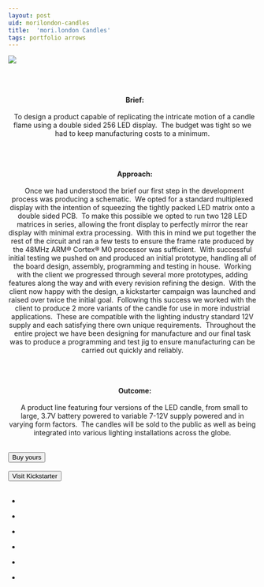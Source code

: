 ```yaml
---
layout: post
uid: morilondon-candles
title:  'mori.london Candles'
tags: portfolio arrows
---
```


<div class="projects clearfix">
 <a href="{{ site.url }}/images/portfolio/morilondon-candles/candles.jpg">
  <img src = "{{ site.url }}/images/portfolio/morilondon-candles/candles.jpg">
 </a>
</div>
<br>

<div class="sqs-html-content">
 <p class="" style="text-align:center;white-space:pre-wrap;">
  <strong>
   Brief:
  </strong>
  To design a product capable of replicating the intricate motion of a candle flame using a double sided 256 LED display.  The budget was tight so we had to keep manufacturing costs to a minimum.
 </p>
 <p class="" style="text-align:center;white-space:pre-wrap;">
  <strong>
   Approach:
  </strong>
  Once we had understood the brief our first step in the development process was producing a schematic.  We opted for a standard multiplexed display with the intention of squeezing the tightly packed LED matrix onto a double sided PCB.  To make this possible we opted to run two 128 LED matrices in series, allowing the front display to perfectly mirror the rear display with minimal extra processing.  With this in mind we put together the rest of the circuit and ran a few tests to ensure the frame rate produced by the 48MHz ARM® Cortex® M0 processor was sufficient.  With successful initial testing we pushed on and produced an initial prototype, handling all of the board design, assembly, programming and testing in house.  Working with the client we progressed through several more prototypes, adding features along the way and with every revision refining the design.  With the client now happy with the design, a kickstarter campaign was launched and raised over twice the initial goal.  Following this success we worked with the client to produce 2 more variants of the candle for use in more industrial applications.  These are compatible with the lighting industry standard 12V supply and each satisfying there own unique requirements.  Throughout the entire project we have been designing for manufacture and our final task was to produce a programming and test jig to ensure manufacturing can be carried out quickly and reliably.
 </p>
 <p class="" style="text-align:center;white-space:pre-wrap;">
  <strong>
   Outcome:
  </strong>
  A product line featuring four versions of the LED candle, from small to large, 3.7V battery powered to variable 7-12V supply powered and in varying form factors.  The candles will be sold to the public as well as being integrated into various lighting installations across the globe.
 </p>
</div>


<div class="projects clearfix">
 <a href="http://mori.london/">
  <button class="button" role="button">   
    Buy yours
    </button>
 </a>
</div>
<br>


<div class="projects clearfix">
 <a href="https://www.kickstarter.com/projects/479753666/led-candles-by-morilondon">
  <button class="button" role="button">   
    Visit Kickstarter
    </button>
 </a>
</div>
<br>


<ul class="projects clearfix">
  <li>
    <div class="project" style='background-image: url({{ site.url }}/images/portfolio/morilondon-candles/IMAG0239.jpg)'>
      <a class="cover" href="{{ site.url }}/images/portfolio/morilondon-candles/IMAG0239.jpg"></a>
    </div>
  </li>
  <li>
    <div class="project" style='background-image: url({{ site.url }}/images/portfolio/morilondon-candles/18011372_353886891679558_2717923805342203904_n.jpg)'>
      <a class="cover" href="{{ site.url }}/images/portfolio/morilondon-candles/18011372_353886891679558_2717923805342203904_n.jpg"></a>
    </div>
  </li>
  <li>
    <div class="project" style='background-image: url({{ site.url }}/images/portfolio/morilondon-candles/IMG_20170420_135521.jpg)'>
      <a class="cover" href="{{ site.url }}/images/portfolio/morilondon-candles/IMG_20170420_135521.jpg"></a>
    </div>
  </li>
  <li>
    <div class="project" style='background-image: url({{ site.url }}/images/portfolio/morilondon-candles/IMAG0261.jpg)'>
      <a class="cover" href="{{ site.url }}/images/portfolio/morilondon-candles/IMAG0261.jpg"></a>
    </div>
  </li>
  <li>
    <div class="project" style='background-image: url({{ site.url }}/images/portfolio/morilondon-candles/18013688_243311076073730_2366892378733674496_n.jpg)'>
      <a class="cover" href="{{ site.url }}/images/portfolio/morilondon-candles/18013688_243311076073730_2366892378733674496_n.jpg"></a>
    </div>
  </li>
  <li>
    <div class="project" style='background-image: url({{ site.url }}/images/portfolio/morilondon-candles/17596027_381480468918464_5666286856816295936_n.jpg)'>
      <a class="cover" href="{{ site.url }}/images/portfolio/morilondon-candles/17596027_381480468918464_5666286856816295936_n.jpg"></a>
    </div>
  </li>
</ul>
<br>
<br>

